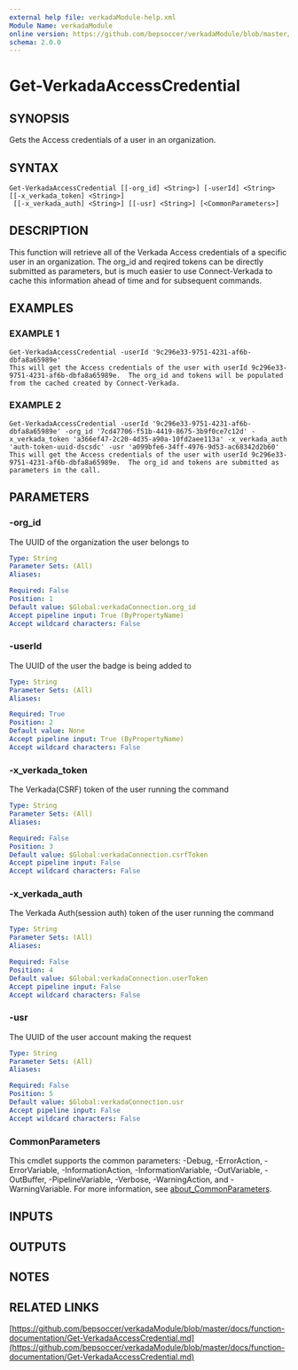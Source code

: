 ```yaml
---
external help file: verkadaModule-help.xml
Module Name: verkadaModule
online version: https://github.com/bepsoccer/verkadaModule/blob/master/docs/function-documentation/Get-VerkadaAccessCredential.md
schema: 2.0.0
---
```


# Get-VerkadaAccessCredential

## SYNOPSIS
Gets the Access credentials of a user in an organization.

## SYNTAX

```
Get-VerkadaAccessCredential [[-org_id] <String>] [-userId] <String> [[-x_verkada_token] <String>]
 [[-x_verkada_auth] <String>] [[-usr] <String>] [<CommonParameters>]
```

## DESCRIPTION
This function will retrieve all of the Verkada Access credentials of a specific user in an organization.
The org_id and reqired tokens can be directly submitted as parameters, but is much easier to use Connect-Verkada to cache this information ahead of time and for subsequent commands.

## EXAMPLES

### EXAMPLE 1
```
Get-VerkadaAccessCredential -userId '9c296e33-9751-4231-af6b-dbfa8a65989e'
This will get the Access credentials of the user with userId 9c296e33-9751-4231-af6b-dbfa8a65989e.  The org_id and tokens will be populated from the cached created by Connect-Verkada.
```

### EXAMPLE 2
```
Get-VerkadaAccessCredential -userId '9c296e33-9751-4231-af6b-dbfa8a65989e' -org_id '7cd47706-f51b-4419-8675-3b9f0ce7c12d' -x_verkada_token 'a366ef47-2c20-4d35-a90a-10fd2aee113a' -x_verkada_auth 'auth-token-uuid-dscsdc' -usr 'a099bfe6-34ff-4976-9d53-ac68342d2b60'
This will get the Access credentials of the user with userId 9c296e33-9751-4231-af6b-dbfa8a65989e.  The org_id and tokens are submitted as parameters in the call.
```

## PARAMETERS

### -org_id
The UUID of the organization the user belongs to

```yaml
Type: String
Parameter Sets: (All)
Aliases:

Required: False
Position: 1
Default value: $Global:verkadaConnection.org_id
Accept pipeline input: True (ByPropertyName)
Accept wildcard characters: False
```

### -userId
The UUID of the user the badge is being added to

```yaml
Type: String
Parameter Sets: (All)
Aliases:

Required: True
Position: 2
Default value: None
Accept pipeline input: True (ByPropertyName)
Accept wildcard characters: False
```

### -x_verkada_token
The Verkada(CSRF) token of the user running the command

```yaml
Type: String
Parameter Sets: (All)
Aliases:

Required: False
Position: 3
Default value: $Global:verkadaConnection.csrfToken
Accept pipeline input: False
Accept wildcard characters: False
```

### -x_verkada_auth
The Verkada Auth(session auth) token of the user running the command

```yaml
Type: String
Parameter Sets: (All)
Aliases:

Required: False
Position: 4
Default value: $Global:verkadaConnection.userToken
Accept pipeline input: False
Accept wildcard characters: False
```

### -usr
The UUID of the user account making the request

```yaml
Type: String
Parameter Sets: (All)
Aliases:

Required: False
Position: 5
Default value: $Global:verkadaConnection.usr
Accept pipeline input: False
Accept wildcard characters: False
```

### CommonParameters
This cmdlet supports the common parameters: -Debug, -ErrorAction, -ErrorVariable, -InformationAction, -InformationVariable, -OutVariable, -OutBuffer, -PipelineVariable, -Verbose, -WarningAction, and -WarningVariable. For more information, see [about_CommonParameters](http://go.microsoft.com/fwlink/?LinkID=113216).

## INPUTS

## OUTPUTS

## NOTES

## RELATED LINKS

[https://github.com/bepsoccer/verkadaModule/blob/master/docs/function-documentation/Get-VerkadaAccessCredential.md](https://github.com/bepsoccer/verkadaModule/blob/master/docs/function-documentation/Get-VerkadaAccessCredential.md)


